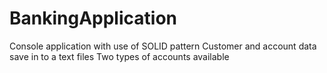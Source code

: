 # BankingApplication
Console application with use of SOLID pattern
Customer and account data save in to a text files
Two types of accounts available

